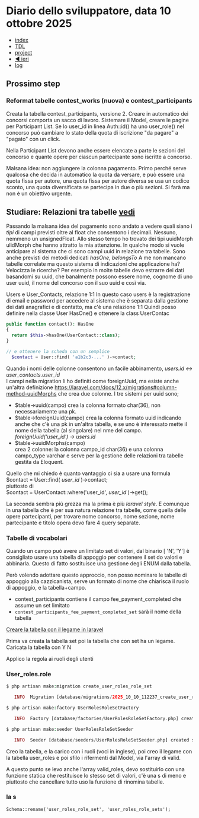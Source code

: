 # Diario dello sviluppatore, data 10 ottobre 2025

* [index](../index.md)
* [TDL](../TDL.md)
* [project](https://github.com/users/mrai64/projects/1)
* [◀️ ieri](./2025-10-09_IT.md)
* [log](/storage/logs/laravel.log)

## Prossimo step

### Reformat tabelle contest_works (nuova) e contest_participants

Creata la tabella contest_participants, versione 2. Creare in automatico dei
concorsi comporta un sacco di lavoro. Sistemare il Model, creare le pagine per Participant List.
Se lo user_id in linea Auth::id() ha uno user_role() nel concorso può
cambiare lo stato della quota di iscrizione "da pagare" a "pagato" con un click.

Nella Participant List devono anche essere elencate a parte le sezioni del concorso
e quante opere per ciascun partecipante sono iscritte a concorso.

Malsana idea: non aggiungere la colonna pagamento. Primo perché serve qualcosa che
decida in automatico la quota da versare, e può essere una quota fissa per autore,
una quota fissa per autore diversa se usa un codice sconto, una quota diversificata
se partecipa in due o più sezioni. Si farà ma non è un obiettivo urgente.

## Studiare: Relazioni tra tabelle [vedi](https://laravel.com/docs/12.x/eloquent-relationships)

Passando la malsana idea del pagamento sono andato a vedere quali
siano i *tipi* di campi previsti oltre al float che consentono i decimali.
Nessuno, nemmeno un unsignedFloat. Allo stesso tempo ho trovato dei tipi
uuidMorph ulidMorph che hanno attratto la mia attenzione. In qualche modo
si vuole anticipare al sistema che ci sono campi uuid in relazione tra tabelle.
Sono anche previsti dei metodi dedicati *hasOne*, *belongsTo*
A me non mancano tabelle correlate ma questo sistema di indicazioni che applicazione ha?
Velocizza le ricerche? Per esempio in molte tabelle devo estrarre dei dati basandomi su uuid,
che banalmente possono essere nome, cognome di uno user uuid, il nome del concorso con il suo uuid
e così via.

Users e User_Contacts, relazione 1:1
In questo caso users è la registrazione di email e password per accedere al sistema che
è separata dalla gestione dei dati anagrafici e di contatto, ma c'è una relazione 1:1
Quindi posso definire nella classe User HasOne() e ottenere la class UserContac

```php
public function contact(): HasOne
{
  return $this->hasOne(UserContact::class);
}

// e ottenere la scheda con un semplice
  $contact = User::find( 'a1b2c3-...' )->contact;
```

Quando i nomi delle colonne consentono un facile abbinamento, *users.id <-> user_contacts.user_id*  
I campi nella migration li ho definiti come foreignUuid, ma esiste anche un'altra definizione
<https://laravel.com/docs/12.x/migrations#column-method-uuidMorphs>
che crea due colonne. I tre sistemi per uuid sono;

* $table->uuid(campo)
  crea la colonna formato char(36), non necessariamente una pk.  
* $table->foreignUuid(campo)
  crea la colonna formato uuid indicando anche che c'è una pk in un'altra tabella,
  e se uno è interessato mette il nome della tabella (al singolare) nel nme del campo.  
  *foreignUuid('user_id') -> users.id*
* $table->uuidMorphs(campo)  
  crea 2 colonne: la colonna campo_id char(36) e una colonna campo_type varchar
  e serve per la gestione delle relazioni tra tabelle gestita da Eloquent.

Quello che mi chiedo è quanto vantaggio ci sia a usare una formula  
$contact = User::find( *user_id* )->contact;  
piuttosto di  
$contact = UserContact::where('user_id', *user_id* )->get();

La seconda sembra più grezza ma la prima è più *laravel style*. E comunque
in una tabella che è per sua natura relazione tra tabelle, come quella
delle opere partecipanti, per trovare nome concorso, nome sezione,
nome partecipante e titolo opera devo fare 4 query separate.

### Tabelle di vocabolari

Quando un campo può avere un limitato set di valori, dal binario [ 'N', 'Y']
è consigliato usare una tabella di appoggio per contenere il set do valori
e abbinarla. Questo di fatto sostituisce una gestione degli ENUM dalla tabella.

Però volendo adottare questo approccio, non posso nominare le tabelle di appoggio alla cazzicanista,
serve un formato di nome che chiarisca il ruolo di appoggio, e la tabella+campo.

* contest_participants contiene il campo fee_payment_completed che assume un set limitato
* `contest_participants_fee_payment_completed_set` sarà il nome della tabella

[Creare la tabella con il legame in laravel](https://laravel.com/docs/12.x/migrations#foreign-key-constraints)

Prima va creata la tabella set poi la tabella che con set ha un legame.
Caricata la tabella con Y N

Applico la regola ai ruoli degli utenti

### User_roles.role

```php
$ php artisan make:migration create_user_roles_role_set

   INFO  Migration [database/migrations/2025_10_10_112237_create_user_roles_role_set.php] created successfully.  

$ php artisan make:factory UserRolesRoleSetFactory

   INFO  Factory [database/factories/UserRolesRoleSetFactory.php] created successfully.  

$ php artisan make:seeder UserRolesRoleSetSeeder

   INFO  Seeder [database/seeders/UserRolesRoleSetSeeder.php] created successfully.  
```

Creo la tabella, e la carico con i ruoli (voci in inglese), poi creo il legame con la tabella user_roles
e poi sfilo i rifermenti dal Model, via l'array di valid.

A questo punto se levo anche l'array valid_roles, devo sostituirlo con una funzione statica
che restituisce lo stesso set di valori, c'è una s di meno e piuttosto che cancellare tutto
uso la funzione di rinomina tabelle.

### la s

`Schema::rename('user_roles_role_set', 'user_roles_role_sets');`  

